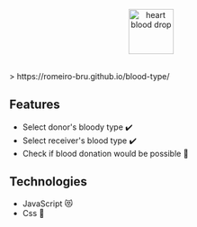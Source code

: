 <p  align="center">
<img  src="https://image.flaticon.com/icons/svg/2865/2865218.svg"  height="80" alt="heart blood drop">
</p>
<br/>
> https://romeiro-bru.github.io/blood-type/

## Features
* Select donor's bloody type :heavy_check_mark:
* Select receiver's blood type :heavy_check_mark:
* Check if blood donation would be possible :muscle:

## Technologies
* JavaScript :heart_eyes_cat:
* Css :nail_care:
